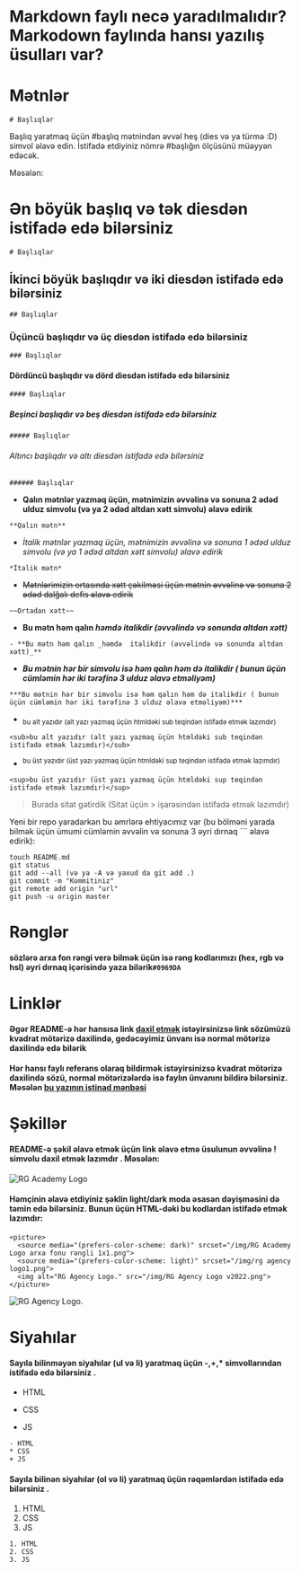 # Markdown faylı necə yaradılmalıdır? Markodown faylında hansı yazılış üsulları var?

# Mətnlər
```
# Başlıqlar
```
Başlıq yaratmaq üçün #başlıq mətnindən əvvəl heş (dies və ya türmə :D) simvol əlavə edin. İstifadə etdiyiniz nömrə #başlığın ölçüsünü müəyyən edəcək.

Məsələn:
# Ən böyük başlıq və tək diesdən istifadə edə bilərsiniz
```
# Başlıqlar
```
## İkinci böyük başlıqdır və iki diesdən istifadə edə bilərsiniz
```
## Başlıqlar
```
### Üçüncü başlıqdır və üç diesdən istifadə edə bilərsiniz
```
### Başlıqlar
```
#### Dördüncü başlıqdır və dörd diesdən istifadə edə bilərsiniz
```
#### Başlıqlar
```
##### Beşinci başlıqdır və beş diesdən istifadə edə bilərsiniz
```
##### Başlıqlar
```
###### Altıncı başlıqdır və altı diesdən istifadə edə bilərsiniz
```
###### Başlıqlar
```


- **Qalın mətnlər yazmaq üçün, mətnimizin əvvəlinə və sonuna 2 ədəd ulduz simvolu (və ya 2 ədəd altdan xətt simvolu) əlavə edirik**
```
**Qalın mətn**
```
- *İtalik mətnlər yazmaq üçün, mətnimizin əvvəlinə və sonuna 1 ədəd ulduz simvolu (və ya 1 ədəd altdan xətt simvolu)  əlavə edirik*
```
*İtalik mətn*
```
- ~~Mətnlərimizin ortasında xətt çəkilməsi üçün mətnin əvvəlinə və sonuna 2 ədəd dalğalı defis əlavə edirik~~
```
~~Ortadan xətt~~
```

- **Bu mətn həm qalın _həmdə  italikdir (əvvəlində və sonunda altdan xətt)_**
```
- **Bu mətn həm qalın _həmdə  italikdir (əvvəlində və sonunda altdan xətt)_**
```

- ***Bu mətnin hər bir simvolu isə həm qalın həm də italikdir ( bunun üçün cümləmin hər iki tərəfinə 3 ulduz əlavə etməliyəm)***
```
***Bu mətnin hər bir simvolu isə həm qalın həm də italikdir ( bunun üçün cümləmin hər iki tərəfinə 3 ulduz əlavə etməliyəm)***
```

- <sub>bu alt yazıdır (alt yazı yazmaq üçün htmldəki sub teqindən istifadə etmək lazımdır)</sub>
```
<sub>bu alt yazıdır (alt yazı yazmaq üçün htmldəki sub teqindən istifadə etmək lazımdır)</sub>
```


- <sup>bu üst yazıdır (üst yazı yazmaq üçün htmldəki sup teqindən istifadə etmək lazımdır)</sup>
```
<sup>bu üst yazıdır (üst yazı yazmaq üçün htmldəki sup teqindən istifadə etmək lazımdır)</sup>
```


> Burada sitat gətirdik (Sitat üçün > işarəsindən istifadə etmək lazımdır)

Yeni bir repo yaradarkən bu əmrlərə ehtiyacımız var (bu bölməni yarada bilmək üçün ümumi cümləmin əvvəlin və sonuna 3  əyri dırnaq ``` əlavə edirik): 
``` 
touch README.md
git status 
git add --all (və ya -A və yaxud da git add .)
git commit -m "Kommitiniz"
git remote add origin "url"
git push -u origin master
```

# Rənglər
#### sözlərə arxa fon rəngi verə bilmək üçün isə rəng kodlarımızı (hex, rgb və hsl) əyri dırnaq içərisində yaza bilərik`#0969DA`

# Linklər

#### Əgər README-ə hər hansısa link [daxil etmək](https://www.instagram.com/rgacademy_org) istəyirsinizsə link sözümüzü kvadrat mötərizə daxilində, gedəcəyimiz ünvanı isə normal mötərizə daxilində edə bilərik

#### Hər hansı faylı referans olaraq bildirmək istəyirsinizsə kvadrat mötərizə daxilində sözü, normal mötərizələrdə isə faylın ünvanını bildirə bilərsiniz. Məsələn [bu yazının istinad mənbəsi](/MENBE.md)


# Şəkillər
#### README-ə şəkil əlavə etmək üçün link əlavə etmə üsulunun əvvəlinə ! simvolu daxil etmək lazımdır ![](). Məsələn:
![RG Academy Logo](./img/RG%20Agency%20Logo%20v2022.png)  

#### Həmçinin əlavə etdiyiniz şəklin light/dark moda əsasən dəyişməsini də təmin edə bilərsiniz. Bunun üçün HTML-dəki bu kodlardan istifadə etmək lazımdır:
```
<picture>
  <source media="(prefers-color-scheme: dark)" srcset="/img/RG Academy Logo arxa fonu rəngli 1x1.png">
  <source media="(prefers-color-scheme: light)" srcset="/img/rg agency logo1.png">
  <img alt="RG Agency Logo." src="/img/RG Agency Logo v2022.png">
</picture>
```
<picture>
  <source media="(prefers-color-scheme: dark)" srcset="/img/RG Academy Logo arxa fonu rəngli 1x1.png">
  <source media="(prefers-color-scheme: light)" srcset="/img/rg agency logo1.png">
  <img alt="RG Agency Logo." src="/img/RG Agency Logo v2022.png">
</picture>


# Siyahılar
#### Sayıla bilinməyən siyahılar (ul və li) yaratmaq üçün -,+,* simvollarından istifadə edə bilərsiniz .

- HTML
* CSS
+ JS
```
- HTML
* CSS
+ JS
```

#### Sayıla bilinən siyahılar (ol və li) yaratmaq üçün rəqəmlərdən istifadə edə bilərsiniz .

1. HTML
2. CSS
3. JS
```
1. HTML
2. CSS
3. JS
```